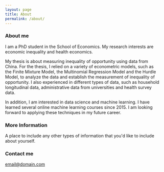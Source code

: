 ```yaml
---
layout: page
title: About
permalink: /about/
---
```


### About me

I am a PhD student in the School of Economics. My research interests are economic inequality and health economics.

My thesis is about measuring inequality of opportunity using data from China. For the thesis, I relied on a variety of econometric models, such as the Finite Mixture Model, the Multinomial Regression Model and the Hurdle Model, to analyze the data and establish the measurement of inequality of opportunity. I also experienced in different types of data, such as household longitudinal data, administrative data from universities and health survey data.

In addition, I am interested in data science and machine learning. I have learned several online machine learning courses since 2015. I am looking forward to applying these techniques in my future career.

### More Information

A place to include any other types of information that you'd like to include about yourself.

### Contact me

[email@domain.com](mailto:email@domain.com)

